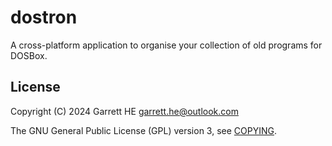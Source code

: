# dostron

A cross-platform application to organise your collection of old programs for
DOSBox.

## License

Copyright (C) 2024 Garrett HE <garrett.he@outlook.com>

The GNU General Public License (GPL) version 3, see [COPYING](./COPYING).
